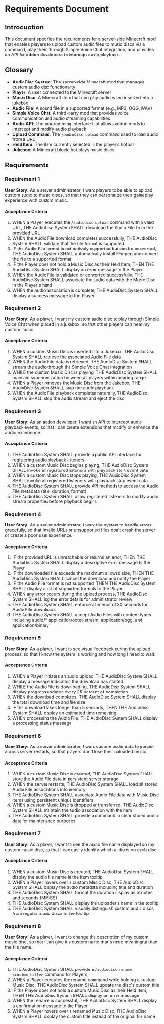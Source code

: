 # Requirements Document

## Introduction

This document specifies the requirements for a server-side Minecraft mod that enables players to upload custom audio files to music discs via a command, play them through Simple Voice Chat integration, and provides an API for addon developers to intercept audio playback.

## Glossary

- **AudioDisc System**: The server-side Minecraft mod that manages custom audio disc functionality
- **Player**: A user connected to the Minecraft server
- **Music Disc**: A Minecraft item that can play audio when inserted into a jukebox
- **Audio File**: A sound file in a supported format (e.g., MP3, OGG, WAV)
- **Simple Voice Chat**: A third-party mod that provides voice communication and audio streaming capabilities
- **Audio API**: The programming interface that allows addon mods to intercept and modify audio playback
- **Upload Command**: The `/audiodisc upload` command used to load audio from a URL
- **Held Item**: The item currently selected in the player's hotbar
- **Jukebox**: A Minecraft block that plays music discs

## Requirements

### Requirement 1

**User Story:** As a server administrator, I want players to be able to upload custom audio to music discs, so that they can personalize their gameplay experience with custom music.

#### Acceptance Criteria

1. WHEN a Player executes the `/audiodisc upload` command with a valid URL, THE AudioDisc System SHALL download the Audio File from the provided URL
2. WHEN the Audio File download completes successfully, THE AudioDisc System SHALL validate that the file format is supported
3. IF the Audio File format is not natively supported but can be converted, THE AudioDisc System SHALL automatically install FFmpeg and convert the file to a supported format
4. IF the Player does not hold a Music Disc as their Held Item, THEN THE AudioDisc System SHALL display an error message to the Player
5. WHEN the Audio File is validated or converted successfully, THE AudioDisc System SHALL associate the audio data with the Music Disc in the Player's hand
6. WHEN the audio association is complete, THE AudioDisc System SHALL display a success message to the Player

### Requirement 2

**User Story:** As a player, I want my custom audio disc to play through Simple Voice Chat when placed in a jukebox, so that other players can hear my custom music.

#### Acceptance Criteria

1. WHEN a custom Music Disc is inserted into a Jukebox, THE AudioDisc System SHALL retrieve the associated Audio File data
2. WHEN the Audio File data is retrieved, THE AudioDisc System SHALL stream the audio through the Simple Voice Chat integration
3. WHILE the custom Music Disc is playing, THE AudioDisc System SHALL maintain synchronization between all players within hearing range
4. WHEN a Player removes the Music Disc from the Jukebox, THE AudioDisc System SHALL stop the audio playback
5. WHEN the Audio File playback completes naturally, THE AudioDisc System SHALL stop the audio stream and eject the disc

### Requirement 3

**User Story:** As an addon developer, I want an API to intercept audio playback events, so that I can create extensions that modify or enhance the audio experience.

#### Acceptance Criteria

1. THE AudioDisc System SHALL provide a public API interface for registering audio playback listeners
2. WHEN a custom Music Disc begins playing, THE AudioDisc System SHALL invoke all registered listeners with playback start event data
3. WHEN a custom Music Disc stops playing, THE AudioDisc System SHALL invoke all registered listeners with playback stop event data
4. THE AudioDisc System SHALL provide API methods to access the Audio File metadata (title, duration, format)
5. THE AudioDisc System SHALL allow registered listeners to modify audio stream properties before playback begins

### Requirement 4

**User Story:** As a server administrator, I want the system to handle errors gracefully, so that invalid URLs or unsupported files don't crash the server or create a poor user experience.

#### Acceptance Criteria

1. IF the provided URL is unreachable or returns an error, THEN THE AudioDisc System SHALL display a descriptive error message to the Player
2. IF the downloaded file exceeds the maximum allowed size, THEN THE AudioDisc System SHALL cancel the download and notify the Player
3. IF the Audio File format is not supported, THEN THE AudioDisc System SHALL display a list of supported formats to the Player
4. WHEN any error occurs during the upload process, THE AudioDisc System SHALL log the error details for administrator review
5. THE AudioDisc System SHALL enforce a timeout of 30 seconds for Audio File downloads
6. THE AudioDisc System SHALL accept Audio Files with content types including audio/*, application/octet-stream, application/ogg, and application/binary

### Requirement 5

**User Story:** As a player, I want to see visual feedback during the upload process, so that I know the system is working and how long I need to wait.

#### Acceptance Criteria

1. WHEN a Player initiates an audio upload, THE AudioDisc System SHALL display a message indicating the download has started
2. WHILE the Audio File is downloading, THE AudioDisc System SHALL display progress updates every 25 percent of completion
3. WHEN the download completes, THE AudioDisc System SHALL display the total download time and file size
4. IF the download takes longer than 5 seconds, THEN THE AudioDisc System SHALL display an estimated time remaining
5. WHEN processing the Audio File, THE AudioDisc System SHALL display a processing status message

### Requirement 6

**User Story:** As a server administrator, I want custom audio data to persist across server restarts, so that players don't lose their uploaded music.

#### Acceptance Criteria

1. WHEN a custom Music Disc is created, THE AudioDisc System SHALL store the Audio File data in persistent server storage
2. WHEN the server restarts, THE AudioDisc System SHALL load all stored Audio File associations into memory
3. THE AudioDisc System SHALL associate Audio File data with Music Disc items using persistent unique identifiers
4. WHEN a custom Music Disc is dropped or transferred, THE AudioDisc System SHALL maintain the audio association with the item
5. THE AudioDisc System SHALL provide a command to clear stored audio data for maintenance purposes

### Requirement 7

**User Story:** As a player, I want to see the audio file name displayed on my custom music disc, so that I can easily identify which audio is on each disc.

#### Acceptance Criteria

1. WHEN a custom Music Disc is created, THE AudioDisc System SHALL display the audio file name in the item tooltip
2. WHEN a Player hovers over a custom Music Disc, THE AudioDisc System SHALL display the audio metadata including title and duration
3. THE AudioDisc System SHALL format the duration display as minutes and seconds (MM:SS)
4. THE AudioDisc System SHALL display the uploader's name in the tooltip
5. THE AudioDisc System SHALL visually distinguish custom audio discs from regular music discs in the tooltip

### Requirement 8

**User Story:** As a player, I want to change the description of my custom music disc, so that I can give it a custom name that's more meaningful than the file name.

#### Acceptance Criteria

1. THE AudioDisc System SHALL provide a `/audiodisc rename <custom_title>` command for Players
2. WHEN a Player executes the rename command while holding a custom Music Disc, THE AudioDisc System SHALL update the disc's custom title
3. IF the Player does not hold a custom Music Disc as their Held Item, THEN THE AudioDisc System SHALL display an error message
4. WHEN the rename is successful, THE AudioDisc System SHALL display a confirmation message to the Player
5. WHEN a Player hovers over a renamed Music Disc, THE AudioDisc System SHALL display the custom title instead of the original file name

